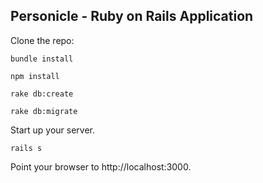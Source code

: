 

## Personicle - Ruby on Rails Application
Clone the repo:

`bundle install`

`npm install`

``` rake db:create ```

``` rake db:migrate ```

Start up your server.

`rails s`

Point your browser to http://localhost:3000.

